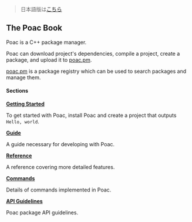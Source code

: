 > 日本語版は[こちら](https://doc.poac.pm/ja/)

## The Poac Book

Poac is a C++ package manager.

Poac can download project's dependencies, compile a project, create a package, and upload it to [poac.pm](https://poac.pm).

[poac.pm](https://poac.pm) is a package registry which can be used to search packages and manage them.


#### Sections
**[Getting Started](getting-started/README.md)**

To get started with Poac, install Poac and create a project that outputs `Hello, world`.


**[Guide](guide/README.md)**

A guide necessary for developing with Poac.


**[Reference](reference/README.md)**

A reference covering more detailed features.


**[Commands](commands/README.md)**

Details of commands implemented in Poac.


**[API Guidelines](api-guidelines/README.md)**

Poac package API guidelines.
